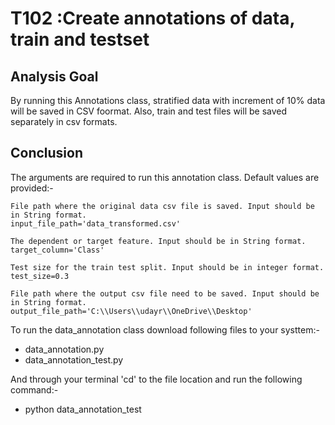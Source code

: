 #  T102 :Create annotations of data, train and testset

## Analysis Goal
By running this Annotations class, stratified data with increment of 10% data will be saved in CSV foormat.
Also, train and test files will be saved separately in csv formats.

## Conclusion
The arguments are required to run this annotation class. Default values are provided:-
    
    File path where the original data csv file is saved. Input should be in String format.
    input_file_path='data_transformed.csv'
    
    The dependent or target feature. Input should be in String format.
    target_column='Class'
    
    Test size for the train test split. Input should be in integer format.
    test_size=0.3
    
    File path where the output csv file need to be saved. Input should be in String format.
    output_file_path='C:\\Users\\udayr\\OneDrive\\Desktop'

To run the data_annotation class download following files to your systtem:-
- data_annotation.py  
- data_annotation_test.py

And through your terminal 'cd' to the file location and run the following command:-
* python data_annotation_test
